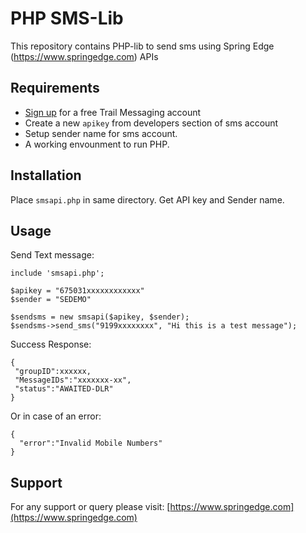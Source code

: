 PHP SMS-Lib
================================

This repository contains PHP-lib to send sms using Spring Edge (https://www.springedge.com) APIs

Requirements
------------

- [Sign up](https://www.springedge.com/) for a free Trail Messaging account
- Create a new `apikey` from developers section of sms account
- Setup sender name for sms account.
- A working envounment to run PHP.


Installation
------------

Place `smsapi.php` in same directory.
Get API key and Sender name.

Usage
-----

Send Text message:

```
include 'smsapi.php';

$apikey = "675031xxxxxxxxxxxx"
$sender = "SEDEMO"

$sendsms = new smsapi($apikey, $sender);
$sendsms->send_sms("9199xxxxxxxx", "Hi this is a test message");

```

Success Response:

```
{
 "groupID":xxxxxx,
 "MessageIDs":"xxxxxxx-xx",
 "status":"AWAITED-DLR"
}
```


Or in case of an error:

```
{
  "error":"Invalid Mobile Numbers"
}
```


Support
-------------

For any support or query please visit:
[https://www.springedge.com](https://www.springedge.com)

